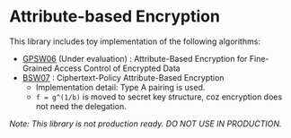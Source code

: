 # Attribute-based Encryption
This library includes toy implementation of the following algorithms:
* [GPSW06](https://eprint.iacr.org/2006/309) (Under evaluation) : Attribute-Based Encryption for Fine-Grained Access Control of Encrypted Data
* [BSW07](https://hal.archives-ouvertes.fr/hal-01788815/document) : Ciphertext-Policy Attribute-Based Encryption
    * Implementation detail: Type A pairing is used.
    * `f = g^(1/b)` is moved to secret key structure, coz encryption does not need the delegation.

*Note: This library is not production ready. DO NOT USE IN PRODUCTION.*